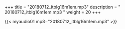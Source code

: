 +++
title = "20180712_itblg16m1em.mp3"
description = " 20180712_itblg16m1em.mp3 "
weight = 20
+++

{{< myaudio01 mp3="20180712_itblg16m1em.mp3" >}}

